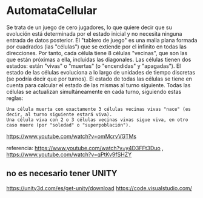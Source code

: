 # AutomataCellular
Se trata de un juego de cero jugadores, lo que quiere decir que su evolución está determinada por el estado inicial y no necesita ninguna entrada de datos posterior. El "tablero de juego" es una malla plana formada por cuadrados (las "células") que se extiende por el infinito en todas las direcciones. Por tanto, cada célula tiene 8 células "vecinas", que son las que están próximas a ella, incluidas las diagonales. Las células tienen dos estados: están "vivas" o "muertas" (o "encendidas" y "apagadas"). El estado de las células evoluciona a lo largo de unidades de tiempo discretas (se podría decir que por turnos). El estado de todas las células se tiene en cuenta para calcular el estado de las mismas al turno siguiente. Todas las células se actualizan simultáneamente en cada turno, siguiendo estas reglas:

    Una célula muerta con exactamente 3 células vecinas vivas "nace" (es decir, al turno siguiente estará viva).
    Una célula viva con 2 o 3 células vecinas vivas sigue viva, en otro caso muere (por "soledad" o "superpoblación").
    
https://www.youtube.com/watch?v=omMcrvVGTMs

referencia: https://www.youtube.com/watch?v=y4D3FFt3Duo , https://www.youtube.com/watch?v=qPtKv9fSHZY

## no es necesario tener UNITY  
https://unity3d.com/es/get-unity/download
https://code.visualstudio.com/


